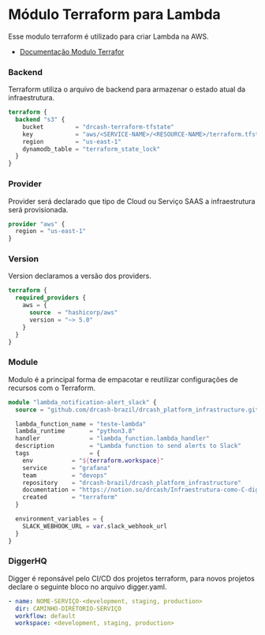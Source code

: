 
# Módulo Terraform para Lambda

Esse modulo terraform é utilizado para criar Lambda na AWS. 

- [Documentação Modulo Terrafor](module-docs.md)

### Backend

Terraform utiliza o arquivo de backend para armazenar o estado atual da infraestrutura. 

```terraform
terraform {
  backend "s3" {
    bucket         = "drcash-terraform-tfstate"
    key            = "aws/<SERVICE-NAME>/<RESOURCE-NAME>/terraform.tfstate"
    region         = "us-east-1"
    dynamodb_table = "terraform_state_lock"
  }
}
```

### Provider

Provider será declarado que tipo de Cloud ou Serviço SAAS a infraestrutura será provisionada. 

```terraform
provider "aws" {
  region = "us-east-1"
}
```

### Version

Version declaramos a versão dos providers. 

```terraform
terraform {
  required_providers {
    aws = {
      source  = "hashicorp/aws"
      version = "~> 5.0"
    }
  }
}
```

### Module

Modulo é a principal forma de empacotar e reutilizar configurações de recursos com o Terraform.

```terraform
module "lambda_notification-alert_slack" {
  source = "github.com/drcash-brazil/drcash_platform_infrastructure.git//modules/lambda/ecs-app?ref=v0.3.2-lambda"

  lambda_function_name = "teste-lambda"
  lambda_runtime       = "python3.8"
  handler              = "lambda_function.lambda_handler"
  description          = "Lambda function to send alerts to Slack"
  tags                 = {
    env           = "${terraform.workspace}"
    service       = "grafana"
    team          = "devops"
    repository    = "drcash-brazil/drcash_platform_infrastructure"
    documentation = "https://notion.so/drcash/Infraestrutura-como-C-digo"
    created       = "terraform"
  }

  environment_variables = {
    SLACK_WEBHOOK_URL = var.slack_webhook_url
  }
}
```

### DiggerHQ

Digger é reponsável pelo CI/CD dos projetos terraform, para novos projetos declare o seguinte bloco no arquivo digger.yaml. 

```yaml
- name: NOME-SERVIÇO-<development, staging, production>
  dir: CAMINHO-DIRETORIO-SERVIÇO
  workflow: default
  workspace: <development, staging, production>
```
